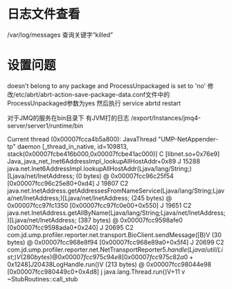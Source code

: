 # 日志文件查看
/var/log/messages
查询关键字“killed”
# 设置问题
doesn't belong to any package and ProcessUnpackaged is set to 'no'
修改/etc/abrt/abrt-action-save-package-data.conf文件中的ProcessUnpackaged参数为yes
然后执行 service abrtd restart


对于JMQ的服务在bin目录下 有JVM打的日志
/export/Instances/jmq4-server/server1/runtime/bin


Current thread (0x00007fcca4b5a800):  JavaThread "UMP-NetAppender-tp" daemon [_thread_in_native, id=109813, stack(0x00007fcbe416b000,0x00007fcbe41ac000)]
C  [libnet.so+0x76e9]  Java_java_net_Inet6AddressImpl_lookupAllHostAddr+0x89
J 15288  java.net.Inet6AddressImpl.lookupAllHostAddr(Ljava/lang/String;)[Ljava/net/InetAddress; (0 bytes) @ 0x00007fcc96c25f54 [0x00007fcc96c25e80+0xd4]
J 19807 C2 java.net.InetAddress.getAddressesFromNameService(Ljava/lang/String;Ljava/net/InetAddress;)[Ljava/net/InetAddress; (245 bytes) @ 0x00007fcc97fc1350 [0x00007fcc97fc0e00+0x550]
J 19651 C2 java.net.InetAddress.getAllByName(Ljava/lang/String;Ljava/net/InetAddress;)[Ljava/net/InetAddress; (387 bytes) @ 0x00007fcc9598afe0 [0x00007fcc9598ada0+0x240]
J 20695 C2 com.jd.ump.profiler.reporter.net.transport.BioClient.sendMessage([B)V (30 bytes) @ 0x00007fcc968e8f94 [0x00007fcc968e89a0+0x5f4]
J 20699 C2 com.jd.ump.profiler.reporter.net.NetTransportReporter$5.handle(Ljava/util/List;)V (280 bytes) @ 0x00007fcc975c94e8 [0x00007fcc975c82a0+0x1248]
J 20438% C2 com.jd.ump.profiler.util.MessagesStore$LogHandle.run()V (213 bytes) @ 0x00007fcc98044e98 [0x00007fcc980449c0+0x4d8]
j  java.lang.Thread.run()V+11
v  ~StubRoutines::call_stub